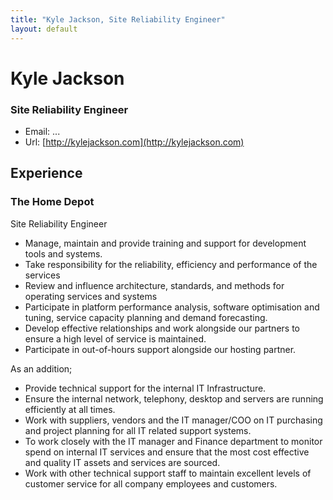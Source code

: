 ```yaml
---
title: "Kyle Jackson, Site Reliability Engineer"
layout: default
---
```


# Kyle Jackson  

### Site Reliability Engineer  

* Email: ...
* Url: [http://kylejackson.com](http://kylejackson.com)

## Experience

### The Home Depot
Site Reliability Engineer  

* Manage, maintain and provide training and support for development tools and systems.
* Take responsibility for the reliability, efficiency and performance of the services
* Review and influence architecture, standards, and methods for operating services and systems
* Participate in platform performance analysis, software optimisation and tuning, service capacity planning and demand forecasting.
* Develop effective relationships and work alongside our partners to ensure a high level of service is maintained.
* Participate in out-of-hours support alongside our hosting partner.

As an addition;

* Provide technical support for the internal IT Infrastructure.
* Ensure the internal network, telephony, desktop and servers are running efficiently at all times.
* Work with suppliers, vendors and the IT manager/COO on IT purchasing and project planning for all IT related support systems.
* To work closely with the IT manager and Finance department to monitor spend on internal IT services and ensure that the most cost effective and quality IT assets and services are sourced.
* Work with other technical support staff to maintain excellent levels of customer service for all  company employees and customers.
